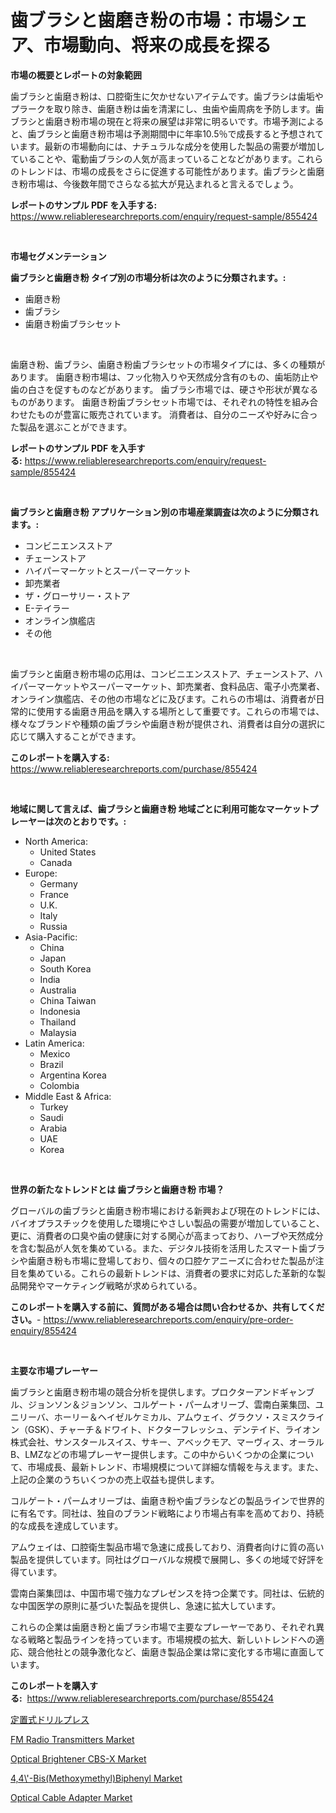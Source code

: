 <p><h1>歯ブラシと歯磨き粉の市場：市場シェア、市場動向、将来の成長を探る</h1></p><p><strong>市場の概要とレポートの対象範囲</strong></p>
<p><p>歯ブラシと歯磨き粉は、口腔衛生に欠かせないアイテムです。歯ブラシは歯垢やプラークを取り除き、歯磨き粉は歯を清潔にし、虫歯や歯周病を予防します。歯ブラシと歯磨き粉市場の現在と将来の展望は非常に明るいです。市場予測によると、歯ブラシと歯磨き粉市場は予測期間中に年率10.5％で成長すると予想されています。最新の市場動向には、ナチュラルな成分を使用した製品の需要が増加していることや、電動歯ブラシの人気が高まっていることなどがあります。これらのトレンドは、市場の成長をさらに促進する可能性があります。歯ブラシと歯磨き粉市場は、今後数年間でさらなる拡大が見込まれると言えるでしょう。</p></p>
<p><strong>レポートのサンプル PDF を入手する:</strong> <a href="https://www.reliableresearchreports.com/enquiry/request-sample/855424">https://www.reliableresearchreports.com/enquiry/request-sample/855424</a></p>
<p>&nbsp;</p>
<p><strong>市場セグメンテーション</strong></p>
<p><strong>歯ブラシと歯磨き粉 タイプ別の市場分析は次のように分類されます。:</strong></p>
<p><ul><li>歯磨き粉</li><li>歯ブラシ</li><li>歯磨き粉歯ブラシセット</li></ul></p>
<p>&nbsp;</p>
<p><p>歯磨き粉、歯ブラシ、歯磨き粉歯ブラシセットの市場タイプには、多くの種類があります。 歯磨き粉市場は、フッ化物入りや天然成分含有のもの、歯垢防止や歯の白さを促すものなどがあります。 歯ブラシ市場では、硬さや形状が異なるものがあります。 歯磨き粉歯ブラシセット市場では、それぞれの特性を組み合わせたものが豊富に販売されています。 消費者は、自分のニーズや好みに合った製品を選ぶことができます。</p></p>
<p><strong>レポートのサンプル PDF を入手する:</strong>&nbsp;<a href="https://www.reliableresearchreports.com/enquiry/request-sample/855424">https://www.reliableresearchreports.com/enquiry/request-sample/855424</a></p>
<p>&nbsp;</p>
<p><strong> 歯ブラシと歯磨き粉 アプリケーション別の市場産業調査は次のように分類されます。:</strong></p>
<p><ul><li>コンビニエンスストア</li><li>チェーンストア</li><li>ハイパーマーケットとスーパーマーケット</li><li>卸売業者</li><li>ザ・グローサリー・ストア</li><li>E-テイラー</li><li>オンライン旗艦店</li><li>その他</li></ul></p>
<p>&nbsp;</p>
<p><p>歯ブラシと歯磨き粉市場の応用は、コンビニエンスストア、チェーンストア、ハイパーマーケットやスーパーマーケット、卸売業者、食料品店、電子小売業者、オンライン旗艦店、その他の市場などに及びます。これらの市場は、消費者が日常的に使用する歯磨き用品を購入する場所として重要です。これらの市場では、様々なブランドや種類の歯ブラシや歯磨き粉が提供され、消費者は自分の選択に応じて購入することができます。</p></p>
<p><strong>このレポートを購入する:</strong>&nbsp; <a href="https://www.reliableresearchreports.com/purchase/855424">https://www.reliableresearchreports.com/purchase/855424</a></p>
<p>&nbsp;</p>
<p><strong>地域に関して言えば、歯ブラシと歯磨き粉 地域ごとに利用可能なマーケットプレーヤーは次のとおりです。:</strong></p>
<p><ul>
    <li>
        North America:
        <ul>
            <li>United States</li>
            <li>Canada</li>
        </ul>
    </li>
    <li>
        Europe:
        <ul>
            <li>Germany</li>
            <li>France</li>
            <li>U.K.</li>
            <li>Italy</li>
            <li>Russia</li>
        </ul>
    </li>
    <li>
        Asia-Pacific:
        <ul>
            <li>China</li>
            <li>Japan</li>
            <li>South Korea</li>
            <li>India</li>
            <li>Australia</li>
            <li>China Taiwan</li>
            <li>Indonesia</li>
            <li>Thailand</li>
            <li>Malaysia</li>
        </ul>
    </li>
    <li>
        Latin America:
        <ul>
            <li>Mexico</li>
            <li>Brazil</li>
            <li>Argentina Korea</li>
            <li>Colombia</li>
        </ul>
    </li>
    <li>
        Middle East & Africa:
        <ul>
            <li>Turkey</li>
            <li>Saudi</li>
            <li>Arabia</li>
            <li>UAE</li>
            <li>Korea</li>
        </ul>
    </li>
    </ul></p>
<p>&nbsp;</p>
<p><strong>世界の新たなトレンドとは 歯ブラシと歯磨き粉 市場？</strong></p>
<p><p>グローバルの歯ブラシと歯磨き粉市場における新興および現在のトレンドには、バイオプラスチックを使用した環境にやさしい製品の需要が増加していること、更に、消費者の口臭や歯の健康に対する関心が高まっており、ハーブや天然成分を含む製品が人気を集めている。また、デジタル技術を活用したスマート歯ブラシや歯磨き粉も市場に登場しており、個々の口腔ケアニーズに合わせた製品が注目を集めている。これらの最新トレンドは、消費者の要求に対応した革新的な製品開発やマーケティング戦略が求められている。</p></p>
<p><strong>このレポートを購入する前に、質問がある場合は問い合わせるか、共有してください。</strong>- <a href="https://www.reliableresearchreports.com/enquiry/pre-order-enquiry/855424">https://www.reliableresearchreports.com/enquiry/pre-order-enquiry/855424</a></p>
<p>&nbsp;</p>
<p><strong>主要な市場プレーヤー</strong></p>
<p><p>歯ブラシと歯磨き粉市場の競合分析を提供します。プロクターアンドギャンブル、ジョンソン＆ジョンソン、コルゲート・パームオリーブ、雲南白薬集団、ユニリーバ、ホーリー＆ヘイゼルケミカル、アムウェイ、グラクソ・スミスクライン（GSK）、チャーチ＆ドワイト、ドクターフレッシュ、デンテイド、ライオン株式会社、サンスタールスイス、サキー、アベックモア、マーヴィス、オーラルB、LMZなどの市場プレーヤー提供します。この中からいくつかの企業について、市場成長、最新トレンド、市場規模について詳細な情報を与えます。また、上記の企業のうちいくつかの売上収益も提供します。</p><p>コルゲート・パームオリーブは、歯磨き粉や歯ブラシなどの製品ラインで世界的に有名です。同社は、独自のブランド戦略により市場占有率を高めており、持続的な成長を達成しています。</p><p>アムウェイは、口腔衛生製品市場で急速に成長しており、消費者向けに質の高い製品を提供しています。同社はグローバルな規模で展開し、多くの地域で好評を得ています。</p><p>雲南白薬集団は、中国市場で強力なプレゼンスを持つ企業です。同社は、伝統的な中国医学の原則に基づいた製品を提供し、急速に拡大しています。</p><p>これらの企業は歯磨き粉と歯ブラシ市場で主要なプレーヤーであり、それぞれ異なる戦略と製品ラインを持っています。市場規模の拡大、新しいトレンドへの適応、競合他社との競争激化など、歯磨き製品企業は常に変化する市場に直面しています。</p></p>
<p><strong>このレポートを購入する:</strong>&nbsp;&nbsp;<a href="https://www.reliableresearchreports.com/purchase/855424">https://www.reliableresearchreports.com/purchase/855424</a></p>
<p><p><a href="https://github.com/vhemk0794148/Market-Research-Report-List-1/blob/main/75824552607.md">定置式ドリルプレス</a></p><p><a href="https://view.publitas.com/reportprime-1/fm-radio-transmitters-market-challenges-opportunities-and-growth-drivers-and-major-market-players-forecasted-for-period-from-2024-2031/">FM Radio Transmitters Market</a></p><p><a href="https://silk-columnist-571.notion.site/Optical-Brightener-CBS-X-Market-Analysis-and-Market-Size-Global-Industry-Overview-Market-Segmentat-fa98746dfdc442058968da3f0384d877">Optical Brightener CBS-X Market</a></p><p><a href="https://cat-emmental-94b.notion.site/4-4-Bis-Methoxymethyl-Biphenyl-Market-Research-Report-Unlocks-Analysis-on-the-Market-Financial-Sta-e65be8fcfb264cf590b1d0a5960c717a">4,4\'-Bis(Methoxymethyl)Biphenyl Market</a></p><p><a href="https://view.publitas.com/reportprime-1/global-optical-cable-adapter-market-by-types-applications-and-major-players-with-regional-growth-rate-analysis-and-development-situation-from-2024-to-2031/">Optical Cable Adapter Market</a></p></p>